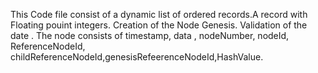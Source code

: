 This Code file consist of a dynamic list of ordered records.A record with Floating pouint integers. Creation of the Node Genesis. Validation of the date . The node consists of timestamp, data , nodeNumber, nodeId, ReferenceNodeId, childReferenceNodeId,genesisRefeerenceNodeId,HashValue.
